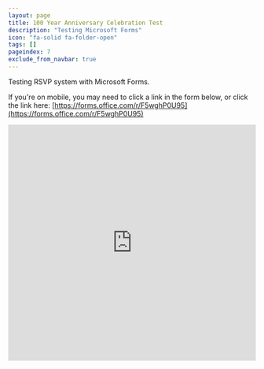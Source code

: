 ```yaml
---
layout: page
title: 100 Year Anniversary Celebration Test
description: "Testing Microsoft Forms"
icon: "fa-solid fa-folder-open"
tags: []
pageindex: 7
exclude_from_navbar: true
---
```


Testing RSVP system with Microsoft Forms.

If you're on mobile, you may need to click a link in the form below, or click the link here: [https://forms.office.com/r/F5wghP0U95](https://forms.office.com/r/F5wghP0U95)

<iframe width="640px" height="480px" src="https://forms.office.com/r/F5wghP0U95?embed=true" frameborder="0" marginwidth="0" marginheight="0" style="border: none; max-width:100%; max-height:100vh" allowfullscreen webkitallowfullscreen mozallowfullscreen msallowfullscreen> </iframe>
